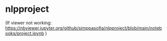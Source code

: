 # nlpproject

(If viewer not working: https://nbviewer.jupyter.org/github/simppasofia/nlpproject/blob/main/notebooks/project.ipynb )

